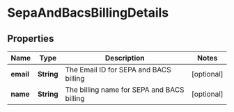 

# SepaAndBacsBillingDetails


## Properties

| Name | Type | Description | Notes |
|------------ | ------------- | ------------- | -------------|
|**email** | **String** | The Email ID for SEPA and BACS billing |  [optional] |
|**name** | **String** | The billing name for SEPA and BACS billing |  [optional] |



